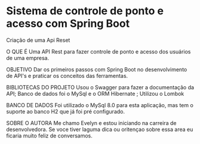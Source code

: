 # Sistema de controle de ponto e acesso com Spring Boot
Criação de uma Api Reset

O QUE É
Uma API Rest para fazer controle de ponto e acesso dos usuários de uma empresa.

OBJETIVO
Dar os primeiros passos com Spring Boot no desenvolvimento de API's e praticar os conceitos das ferramentas.

BIBLIOTECAS DO PROJETO
Usou o Swagger para fazer a documentação da API;
Banco de dados foi o MySql e o ORM Hibernate ;
Utilizou o Lombok 

BANCO DE DADOS
Foi utilizado o MySql 8.0 para esta aplicação, mas tem o suporte ao banco H2 que já foi pré configurado.

SOBRE O AUTORA
Me chamo Evelyn e estou iniciando na carreira de desenvolvedora. 
Se voce tiver laguma dica ou oritençao sobre essa area eu ficaria muito feliz de conversamos. 
